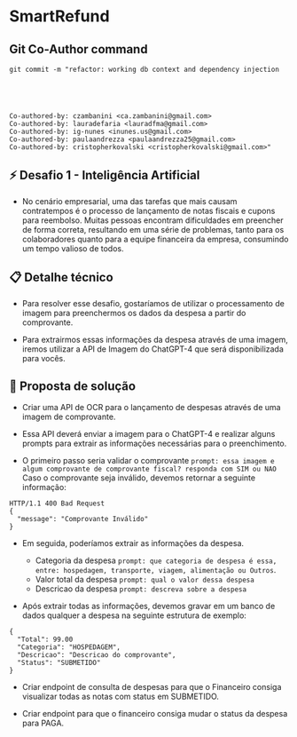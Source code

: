 # SmartRefund

## Git Co-Author command
```
git commit -m "refactor: working db context and dependency injection





Co-authored-by: czambanini <ca.zambanini@gmail.com>
Co-authored-by: lauradefaria <lauradfma@gmail.com>
Co-authored-by: ig-nunes <inunes.us@gmail.com>
Co-authored-by: paulaandrezza <paulaandrezza25@gmail.com>
Co-authored-by: cristopherkovalski <cristopherkovalski@gmail.com>"
```
## ⚡ Desafio 1 - Inteligência Artificial
- No cenário empresarial, uma das tarefas que mais causam contratempos é o processo de lançamento de notas fiscais e cupons para reembolso. Muitas pessoas encontram dificuldades em preencher de forma correta, resultando em uma série de problemas, tanto para os colaboradores quanto para a equipe financeira da empresa, consumindo um tempo valioso de todos.

## 📋 Detalhe técnico
- Para resolver esse desafio, gostaríamos de utilizar o processamento de imagem para preenchermos os dados da despesa a partir do comprovante.

- Para extrairmos essas informações da despesa através de uma imagem, iremos utilizar a API de Imagem do ChatGPT-4 que será disponibilizada para vocês.

## 🚀 Proposta de solução
- Criar uma API de OCR para o lançamento de despesas através de uma imagem de comprovante.

- Essa API deverá enviar a imagem para o ChatGPT-4 e realizar alguns prompts para extrair as informações necessárias para o preenchimento.

- O primeiro passo seria validar o comprovante `prompt: essa imagem e algum comprovante de comprovante fiscal? responda com SIM ou NAO` Caso o comprovante seja inválido, devemos retornar a seguinte informação:

```
HTTP/1.1 400 Bad Request
{
  "message": "Comprovante Inválido"
}
```

- Em seguida, poderíamos extrair as informações da despesa.
  
  - Categoria da despesa `prompt: que categoria de despesa é essa, entre: hospedagem, transporte, viagem, alimentação ou Outros`.
  - Valor total da despesa `prompt: qual o valor dessa despesa`
  - Descricao da despesa `prompt: descreva sobre a despesa`
    
- Após extrair todas as informações, devemos gravar em um banco de dados qualquer a despesa na seguinte estrutura de exemplo:

```
{
  "Total": 99.00
  "Categoria": "HOSPEDAGEM",
  "Descricao": "Descricao do comprovante",
  "Status": "SUBMETIDO"
}
```

- Criar endpoint de consulta de despesas para que o Financeiro consiga visualizar todas as notas com status em SUBMETIDO.

- Criar endpoint para que o financeiro consiga mudar o status da despesa para PAGA.
